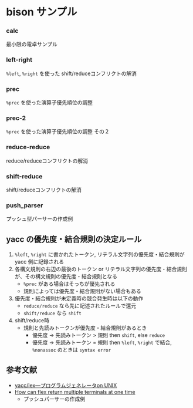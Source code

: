 # bison サンプル

### calc
最小限の電卓サンプル

### left-right
`%left`, `%right` を使った shift/reduceコンフリクトの解消

### prec
`%prec` を使った演算子優先順位の調整

### prec-2
`%prec` を使った演算子優先順位の調整 その２

### reduce-reduce
reduce/reduceコンフリクトの解消

### shift-reduce
shift/reduceコンフリクトの解消

### push_parser
プッシュ型パーサーの作成例

## yacc の優先度・結合規則の決定ルール
1. `%left`, `%right` に書かれたトークン, リテラル文字列の優先度・結合規則が yacc 側に記録される
2. 各構文規則の右辺の最後のトークン or リテラル文字列の優先度・結合規則が、その構文規則の優先度・結合規則となる
     - `%prec` がある場合はそっちが優先される
     - 規則によっては優先度・結合規則がない場合もある
3. 優先度・結合規則が未定義時の競合発生時は以下の動作
    - `reduce/reduce` なら先に記述されたルールで還元
    - `shift/reduce` なら `shift`
4. shift/reduce時
    - 規則と先読みトークンが優先度・結合規則があるとき
        - 優先度 -> 先読みトークン > 規則 then `shift`, else `reduce`
        - 優先度 -> 先読みトークン = 規則 then `%left`, `%right` で結合, `%nonassoc` のときは `syntax error`

## 参考文献
- [yacc/lex―プログラムジェネレータon UNIX](https://www.amazon.co.jp/dp/4924998141)
- [How can flex return multiple terminals at one time](https://stackoverflow.com/a/42444111)
    - プッシュパーサーの作成例
